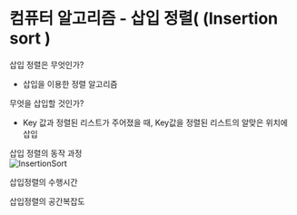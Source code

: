 # 컴퓨터 알고리즘 - 삽입 정렬( (Insertion sort )
삽입 정렬은 무엇인가?
* 삽입을 이용한 정렬 알고리즘  

무엇을 삽입할 것인가?
* Key 값과 정렬된 리스트가 주어졌을 때, Key값을 정렬된 리스트의 알맞은 위치에 삽입

삽입 정렬의 동작 과정  
![InsertionSort](https://upload.wikimedia.org/wikipedia/commons/9/9c/Insertion-sort-example.gif)  

삽입정렬의 수행시간  

삽입정렬의 공간복잡도  

